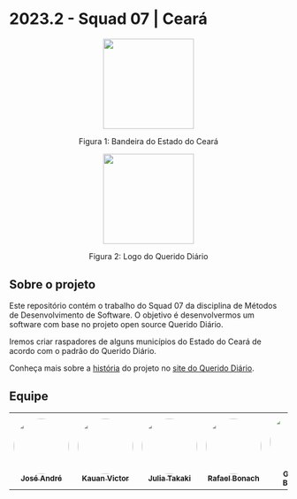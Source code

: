 # 2023.2 - Squad 07 | Ceará
<div align="center">
    <img src="https://i.pinimg.com/originals/7d/ea/e1/7deae17701b9331152bacb59009b0ded.png" style="width:17vw"/>
    <p> Figura 1: Bandeira do Estado do Ceará</p> 
    <img src="https://i.pinimg.com/originals/4b/36/fc/4b36fc30aaa87c5a5ae0f25d2e3a5d89.png" style="width:17vw"/>
    <p> Figura 2: Logo do Querido Diário</p> 
    
</div>

## Sobre o projeto
Este repositório contém o trabalho do Squad 07 da disciplina de Métodos de Desenvolvimento de Software. O objetivo é desenvolvermos um software com base no projeto open source Querido Diário.

Iremos criar raspadores de alguns municípios do Estado do Ceará de acordo com o padrão do Querido Diário.

Conheça mais sobre a <a href="https://queridodiario.ok.org.br/sobre">história</a> do projeto no <a href="https://queridodiario.ok.org.br/">site do Querido Diário</a>.

## Equipe

<table>
  <tr>
    <td align="center"><a href="https://github.com/joseandre25"><img style="border-radius: 50%;" src="https://avatars.githubusercontent.com/u/98027989?v=4" width="100px;" alt=""/><br /><sub><b>José André</b></sub></a><br />
    <td align="center"><a href="https://github.com/Kauanviictor"><img style="border-radius: 50%;" src="https://avatars.githubusercontent.com/u/101677333?v=4" width="100px;" alt=""/><br /><sub><b>Kauan Victor</b></sub></a><br />
    <td align="center"><a href="https://github.com/juliatakaki"><img style="border-radius: 50%;" src="https://avatars.githubusercontent.com/u/72303464?v=4" width="100px;" alt=""/><br /><sub><b>Julia Takaki</b></sub></a><br />
    <td align="center"><a href="https://github.com/RafaBonach"><img style="border-radius: 50%;" src="https://avatars.githubusercontent.com/u/104152350?v=4" width="100px;" alt=""/><br /><sub><b>Rafael Bonach</b></sub></a><br />
    <td align="center"><a href="https://github.com/gio221"><img style="border-radius: 50%;" src="https://avatars.githubusercontent.com/u/111579005?v=4" width="100px;" alt=""/><br /><sub><b>Giovana Barbosa</b></sub></a><br /><a href="Link git" title="Rocketseat"></a></td>
    <td align="center"><a href="https://github.com/yuri221022210"><img style="border-radius: 50%;" src="https://avatars.githubusercontent.com/u/129677966?v=4" width="100px;" alt=""/><br /><sub><b>Yuri Otor</b></sub></a><br /><a href="Link git" title="Rocketseat"></a></td>
        <td align="center"><a href="https://github.com/samarawwleticia"><img style="border-radius: 50%;" src="https://avatars.githubusercontent.com/u/129631162?v=4" width="100px;" alt=""/><br /><sub><b>Samara Letícia</b></sub></a><br />
  </tr>
</table>
